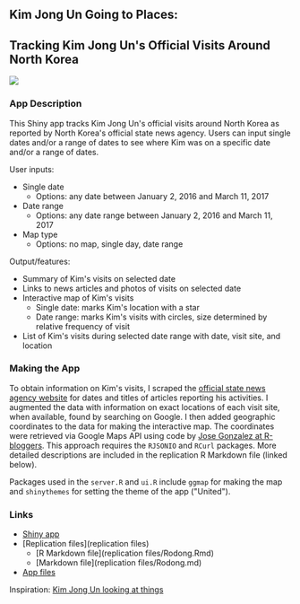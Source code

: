 ## Kim Jong Un Going to Places:
## Tracking Kim Jong Un's Official Visits Around North Korea

![](http://kimjongunlookingatthings.com/wp-content/uploads/2015/06/kim-jong-un-looking-at-cheese.jpg)

### App Description

This Shiny app tracks Kim Jong Un's official visits around North Korea as reported by North Korea's official state news agency. Users can input single dates and/or a range of dates to see where Kim was on a specific date and/or a range of dates. 

User inputs:

  * Single date
    - Options: any date between January 2, 2016 and March 11, 2017
  * Date range
	  - Options: any date range between January 2, 2016 and March 11, 2017
  * Map type
	  - Options: no map, single day, date range
	
Output/features:

  * Summary of Kim's visits on selected date
  * Links to news articles and photos of visits on selected date
  * Interactive map of Kim's visits
    - Single date: marks Kim's location with a star
    - Date range: marks Kim's visits with circles, size determined by relative frequency of visit
  * List of Kim's visits during selected date range with date, visit site, and location

### Making the App

To obtain information on Kim's visits, I scraped the [official state news agency website](http://rodong.rep.kp/en/) for dates and titles of articles reporting his activities. I augmented the data with information on exact locations of each visit site, when available, found by searching on Google. I then added geographic coordinates to the data for making the interactive map. The coordinates were retrieved via Google Maps API using code by [Jose Gonzalez at R-bloggers](https://www.r-bloggers.com/using-google-maps-api-and-r/). This approach requires the `RJSONIO` and `RCurl` packages. More detailed descriptions are included in the replication R Markdown file (linked below).

Packages used in the `server.R` and `ui.R` include `ggmap` for making the map and `shinythemes` for setting the theme of the app ("United").

### Links

  * [Shiny app](https://kimswchi.shinyapps.io/kju_visits/)
  * [Replication files](replication files)
    - [R Markdown file](replication files/Rodong.Rmd)
    - [Markdown file](replication files/Rodong.md)
  * [App files](kju_visits) 
  
Inspiration: [Kim Jong Un looking at things](http://kimjongunlookingatthings.tumblr.com/)
